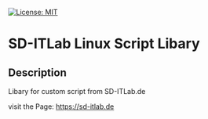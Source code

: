 [![License: MIT](https://img.shields.io/badge/License-MIT-blue.svg)](https://badgen.net/github/license/SD-ITLab/Scripts)

# SD-ITLab Linux Script Libary

## Description

Libary for custom script from SD-ITLab.de

visit the Page: https://sd-itlab.de
